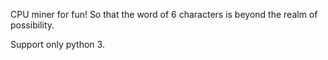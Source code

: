 CPU miner for fun! So that the word of 6 characters is beyond the realm of possibility.

Support only python 3.
